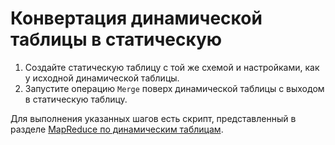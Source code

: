 # Конвертация динамической таблицы в статическую

1. Создайте статическую таблицу с той же схемой и настройками, как у исходной динамической таблицы. 
2. Запустите операцию `Merge` поверх динамической таблицы с выходом в статическую таблицу.

Для выполнения указанных шагов есть скрипт, представленный в разделе [MapReduce по динамическим таблицам](../../../../user-guide/dynamic-tables/mapreduce.md).
